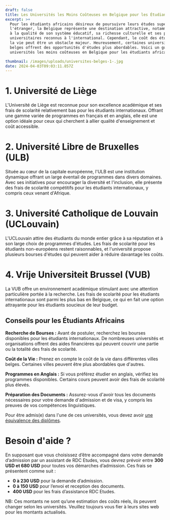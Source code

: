 ```yaml
---
draft: false
title: Les Universités les Moins Coûteuses en Belgique pour les Étudiants Africains.
excerpt: >+
  Pour les étudiants africains désireux de poursuivre leurs études supérieures à
  l'étranger, la Belgique représente une destination attractive, notamment grâce
  à la qualité de son système éducatif, sa richesse culturelle et ses programmes
  universitaires reconnus à l'international. Cependant, le coût des études et de
  la vie peut être un obstacle majeur. Heureusement, certaines universités
  belges offrent des opportunités d'études plus abordables. Voici un guide des
  universités les moins coûteuses en Belgique pour les étudiants africains.

thumbnail: /images/uploads/universites-belges-1-.jpg
date: 2024-04-03T09:03:11.857Z
---
```

# 1. Université de Liège

L'Université de Liège est reconnue pour son excellence académique et ses frais de scolarité relativement bas pour les étudiants internationaux. Offrant une gamme variée de programmes en français et en anglais, elle est une option idéale pour ceux qui cherchent à allier qualité d'enseignement et coût accessible.

# 2. Université Libre de Bruxelles (ULB)

Située au cœur de la capitale européenne, l'ULB est une institution dynamique offrant un large éventail de programmes dans divers domaines. Avec ses initiatives pour encourager la diversité et l'inclusion, elle présente des frais de scolarité compétitifs pour les étudiants internationaux, y compris ceux venant d'Afrique.

# 3. Université Catholique de Louvain (UCLouvain)

L'UCLouvain attire des étudiants du monde entier grâce à sa réputation et à son large choix de programmes d'études. Les frais de scolarité pour les étudiants non-européens restent raisonnables, et l'université propose plusieurs bourses d'études qui peuvent aider à réduire davantage les coûts.

# 4. Vrije Universiteit Brussel (VUB)

La VUB offre un environnement académique stimulant avec une attention particulière portée à la recherche. Les frais de scolarité pour les étudiants internationaux sont parmi les plus bas en Belgique, ce qui en fait une option attrayante pour les étudiants soucieux de leur budget.

## Conseils pour les Étudiants Africains

**Recherche de Bourses :** Avant de postuler, recherchez les bourses disponibles pour les étudiants internationaux. De nombreuses universités et organisations offrent des aides financières qui peuvent couvrir une partie ou la totalité des frais de scolarité.

**Coût de la Vie :** Prenez en compte le coût de la vie dans différentes villes belges. Certaines villes peuvent être plus abordables que d'autres.

**Programmes en Anglais :** Si vous préférez étudier en anglais, vérifiez les programmes disponibles. Certains cours peuvent avoir des frais de scolarité plus élevés.

**Préparation des Documents :** Assurez-vous d'avoir tous les documents nécessaires pour votre demande d'admission et de visa, y compris les preuves de vos compétences linguistiques. 

Pour être admis(e) dans l'une de ces universités, vous devez avoir [une équivalence des diplômes](https://www.rdcetudes.com/guides/belgique/equivalence).

# B﻿esoin d'aide ?

En supposant que vous choisissez d’être accompagné dans votre demande d’admission par un assistant de RDC Etudes, vous devrez prévoir entre **300 USD et 680 USD** pour toutes vos démarches d’admission. Ces frais se présentent comme suit :

* **0 à 230 USD** pour la demande d’admission.
* **0 à 150 USD** pour l’envoi et reception des documents.
* **400 USD** pour les frais d’assistance RDC Etudes.


NB: Ces montants ne sont qu’une estimation des coûts réels, ils peuvent changer selon les universités. Veuillez toujours vous fier à leurs sites web pour les montants actualisés.